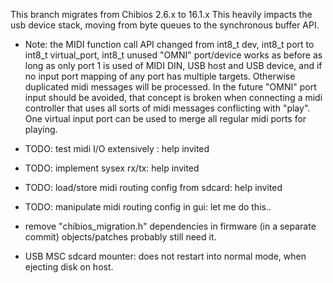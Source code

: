 This branch migrates from Chibios 2.6.x to 16.1.x
This heavily impacts the usb device stack, moving from byte queues to the synchronous buffer API.

* Note: the MIDI function call API changed from
int8_t dev, int8_t port
to 
int8_t virtual_port, int8_t unused
"OMNI" port/device works as before as long as only port 1 is used 
of MIDI DIN, USB host and USB device, and if no input port mapping of any port 
has multiple targets. Otherwise duplicated midi messages will be processed. 
In the future "OMNI" port input should be avoided, that concept is broken when 
connecting a midi controller that uses all sorts of midi messages conflicting 
with "play". One virtual input port can be used to merge all regular midi ports 
for playing.

* TODO: test midi I/O extensively : help invited
* TODO: implement sysex rx/tx: help invited
* TODO: load/store midi routing config from sdcard: help invited
* TODO: manipulate midi routing config in gui: let me do this..

* remove "chibios_migration.h" dependencies in firmware (in a separate commit)
  objects/patches probably still need it.
* USB MSC sdcard mounter: does not restart into normal mode, when ejecting disk on host.
